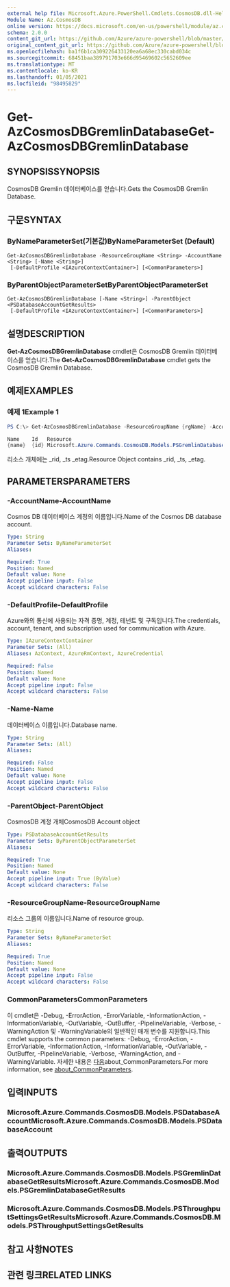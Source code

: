 ```yaml
---
external help file: Microsoft.Azure.PowerShell.Cmdlets.CosmosDB.dll-Help.xml
Module Name: Az.CosmosDB
online version: https://docs.microsoft.com/en-us/powershell/module/az.cosmosdb/get-azcosmosdbgremlindatabase
schema: 2.0.0
content_git_url: https://github.com/Azure/azure-powershell/blob/master/src/CosmosDB/CosmosDB/help/Get-AzCosmosDBGremlinDatabase.md
original_content_git_url: https://github.com/Azure/azure-powershell/blob/master/src/CosmosDB/CosmosDB/help/Get-AzCosmosDBGremlinDatabase.md
ms.openlocfilehash: ba1f6b1ca309226433120ea6a68ec330cabd034c
ms.sourcegitcommit: 68451baa389791703e666d95469602c5652609ee
ms.translationtype: MT
ms.contentlocale: ko-KR
ms.lasthandoff: 01/05/2021
ms.locfileid: "98495829"
---
```

# <span data-ttu-id="696c8-101">Get-AzCosmosDBGremlinDatabase</span><span class="sxs-lookup"><span data-stu-id="696c8-101">Get-AzCosmosDBGremlinDatabase</span></span>

## <span data-ttu-id="696c8-102">SYNOPSIS</span><span class="sxs-lookup"><span data-stu-id="696c8-102">SYNOPSIS</span></span>
<span data-ttu-id="696c8-103">CosmosDB Gremlin 데이터베이스를 얻습니다.</span><span class="sxs-lookup"><span data-stu-id="696c8-103">Gets the CosmosDB Gremlin Database.</span></span>

## <span data-ttu-id="696c8-104">구문</span><span class="sxs-lookup"><span data-stu-id="696c8-104">SYNTAX</span></span>

### <span data-ttu-id="696c8-105">ByNameParameterSet(기본값)</span><span class="sxs-lookup"><span data-stu-id="696c8-105">ByNameParameterSet (Default)</span></span>
```
Get-AzCosmosDBGremlinDatabase -ResourceGroupName <String> -AccountName <String> [-Name <String>]
 [-DefaultProfile <IAzureContextContainer>] [<CommonParameters>]
```

### <span data-ttu-id="696c8-106">ByParentObjectParameterSet</span><span class="sxs-lookup"><span data-stu-id="696c8-106">ByParentObjectParameterSet</span></span>
```
Get-AzCosmosDBGremlinDatabase [-Name <String>] -ParentObject <PSDatabaseAccountGetResults>
 [-DefaultProfile <IAzureContextContainer>] [<CommonParameters>]
```

## <span data-ttu-id="696c8-107">설명</span><span class="sxs-lookup"><span data-stu-id="696c8-107">DESCRIPTION</span></span>
<span data-ttu-id="696c8-108">**Get-AzCosmosDBGremlinDatabase** cmdlet은 CosmosDB Gremlin 데이터베이스를 얻습니다.</span><span class="sxs-lookup"><span data-stu-id="696c8-108">The **Get-AzCosmosDBGremlinDatabase** cmdlet gets the CosmosDB Gremlin Database.</span></span>

## <span data-ttu-id="696c8-109">예제</span><span class="sxs-lookup"><span data-stu-id="696c8-109">EXAMPLES</span></span>

### <span data-ttu-id="696c8-110">예제 1</span><span class="sxs-lookup"><span data-stu-id="696c8-110">Example 1</span></span>
```powershell
PS C:\> Get-AzCosmosDBGremlinDatabase -ResourceGroupName {rgName} -AccountName {accountName} -Name {databaseName}

Name    Id   Resource
{name}  {id} Microsoft.Azure.Commands.CosmosDB.Models.PSGremlinDatabaseGetPropertiesResource
```

<span data-ttu-id="696c8-111">리소스 개체에는 _rid, _ts _etag.</span><span class="sxs-lookup"><span data-stu-id="696c8-111">Resource Object contains _rid, _ts, _etag.</span></span>

## <span data-ttu-id="696c8-112">PARAMETERS</span><span class="sxs-lookup"><span data-stu-id="696c8-112">PARAMETERS</span></span>

### <span data-ttu-id="696c8-113">-AccountName</span><span class="sxs-lookup"><span data-stu-id="696c8-113">-AccountName</span></span>
<span data-ttu-id="696c8-114">Cosmos DB 데이터베이스 계정의 이름입니다.</span><span class="sxs-lookup"><span data-stu-id="696c8-114">Name of the Cosmos DB database account.</span></span>

```yaml
Type: String
Parameter Sets: ByNameParameterSet
Aliases:

Required: True
Position: Named
Default value: None
Accept pipeline input: False
Accept wildcard characters: False
```

### <span data-ttu-id="696c8-115">-DefaultProfile</span><span class="sxs-lookup"><span data-stu-id="696c8-115">-DefaultProfile</span></span>
<span data-ttu-id="696c8-116">Azure와의 통신에 사용되는 자격 증명, 계정, 테넌트 및 구독입니다.</span><span class="sxs-lookup"><span data-stu-id="696c8-116">The credentials, account, tenant, and subscription used for communication with Azure.</span></span>

```yaml
Type: IAzureContextContainer
Parameter Sets: (All)
Aliases: AzContext, AzureRmContext, AzureCredential

Required: False
Position: Named
Default value: None
Accept pipeline input: False
Accept wildcard characters: False
```

### <span data-ttu-id="696c8-117">-Name</span><span class="sxs-lookup"><span data-stu-id="696c8-117">-Name</span></span>
<span data-ttu-id="696c8-118">데이터베이스 이름입니다.</span><span class="sxs-lookup"><span data-stu-id="696c8-118">Database name.</span></span>

```yaml
Type: String
Parameter Sets: (All)
Aliases:

Required: False
Position: Named
Default value: None
Accept pipeline input: False
Accept wildcard characters: False
```

### <span data-ttu-id="696c8-119">-ParentObject</span><span class="sxs-lookup"><span data-stu-id="696c8-119">-ParentObject</span></span>
<span data-ttu-id="696c8-120">CosmosDB 계정 개체</span><span class="sxs-lookup"><span data-stu-id="696c8-120">CosmosDB Account object</span></span>

```yaml
Type: PSDatabaseAccountGetResults
Parameter Sets: ByParentObjectParameterSet
Aliases:

Required: True
Position: Named
Default value: None
Accept pipeline input: True (ByValue)
Accept wildcard characters: False
```

### <span data-ttu-id="696c8-121">-ResourceGroupName</span><span class="sxs-lookup"><span data-stu-id="696c8-121">-ResourceGroupName</span></span>
<span data-ttu-id="696c8-122">리소스 그룹의 이름입니다.</span><span class="sxs-lookup"><span data-stu-id="696c8-122">Name of resource group.</span></span>

```yaml
Type: String
Parameter Sets: ByNameParameterSet
Aliases:

Required: True
Position: Named
Default value: None
Accept pipeline input: False
Accept wildcard characters: False
```

### <span data-ttu-id="696c8-123">CommonParameters</span><span class="sxs-lookup"><span data-stu-id="696c8-123">CommonParameters</span></span>
<span data-ttu-id="696c8-124">이 cmdlet은 -Debug, -ErrorAction, -ErrorVariable, -InformationAction, -InformationVariable, -OutVariable, -OutBuffer, -PipelineVariable, -Verbose, -WarningAction 및 -WarningVariable의 일반적인 매개 변수를 지원합니다.</span><span class="sxs-lookup"><span data-stu-id="696c8-124">This cmdlet supports the common parameters: -Debug, -ErrorAction, -ErrorVariable, -InformationAction, -InformationVariable, -OutVariable, -OutBuffer, -PipelineVariable, -Verbose, -WarningAction, and -WarningVariable.</span></span> <span data-ttu-id="696c8-125">자세한 내용은 [다음](http://go.microsoft.com/fwlink/?LinkID=113216)about_CommonParameters.</span><span class="sxs-lookup"><span data-stu-id="696c8-125">For more information, see [about_CommonParameters](http://go.microsoft.com/fwlink/?LinkID=113216).</span></span>

## <span data-ttu-id="696c8-126">입력</span><span class="sxs-lookup"><span data-stu-id="696c8-126">INPUTS</span></span>

### <span data-ttu-id="696c8-127">Microsoft.Azure.Commands.CosmosDB.Models.PSDatabaseAccount</span><span class="sxs-lookup"><span data-stu-id="696c8-127">Microsoft.Azure.Commands.CosmosDB.Models.PSDatabaseAccount</span></span>

## <span data-ttu-id="696c8-128">출력</span><span class="sxs-lookup"><span data-stu-id="696c8-128">OUTPUTS</span></span>

### <span data-ttu-id="696c8-129">Microsoft.Azure.Commands.CosmosDB.Models.PSGremlinDatabaseGetResults</span><span class="sxs-lookup"><span data-stu-id="696c8-129">Microsoft.Azure.Commands.CosmosDB.Models.PSGremlinDatabaseGetResults</span></span>

### <span data-ttu-id="696c8-130">Microsoft.Azure.Commands.CosmosDB.Models.PSThroughputSettingsGetResults</span><span class="sxs-lookup"><span data-stu-id="696c8-130">Microsoft.Azure.Commands.CosmosDB.Models.PSThroughputSettingsGetResults</span></span>

## <span data-ttu-id="696c8-131">참고 사항</span><span class="sxs-lookup"><span data-stu-id="696c8-131">NOTES</span></span>

## <span data-ttu-id="696c8-132">관련 링크</span><span class="sxs-lookup"><span data-stu-id="696c8-132">RELATED LINKS</span></span>
